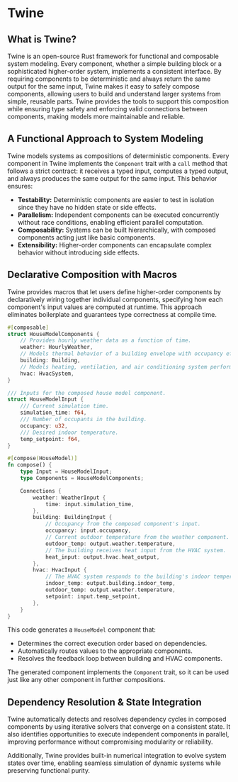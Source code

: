 # Twine

## What is Twine?

Twine is an open-source Rust framework for functional and composable system modeling.
Every component, whether a simple building block or a sophisticated higher-order system, implements a consistent interface.
By requiring components to be deterministic and always return the same output for the same input, Twine makes it easy to safely compose components, allowing users to build and understand larger systems from simple, reusable parts.
Twine provides the tools to support this composition while ensuring type safety and enforcing valid connections between components, making models more maintainable and reliable.

## A Functional Approach to System Modeling

Twine models systems as compositions of deterministic components.
Every component in Twine implements the `Component` trait with a `call` method that follows a strict contract: it receives a typed input, computes a typed output, and always produces the same output for the same input.
This behavior ensures:

- **Testability:** Deterministic components are easier to test in isolation since they have no hidden state or side effects.
- **Parallelism:** Independent components can be executed concurrently without race conditions, enabling efficient parallel computation.
- **Composability:** Systems can be built hierarchically, with composed components acting just like basic components.
- **Extensibility:** Higher-order components can encapsulate complex behavior without introducing side effects.

## Declarative Composition with Macros

Twine provides macros that let users define higher-order components by declaratively wiring together individual components, specifying how each component's input values are computed at runtime.
This approach eliminates boilerplate and guarantees type correctness at compile time.

```rust
#[composable]
struct HouseModelComponents {
    // Provides hourly weather data as a function of time.
    weather: HourlyWeather,
    // Models thermal behavior of a building envelope with occupancy effects.
    building: Building,
    // Models heating, ventilation, and air conditioning system performance.
    hvac: HvacSystem,
}

/// Inputs for the composed house model component.
struct HouseModelInput {
    /// Current simulation time.
    simulation_time: f64,
    /// Number of occupants in the building.
    occupancy: u32,
    /// Desired indoor temperature.
    temp_setpoint: f64,
}

#[compose(HouseModel)]
fn compose() {
    type Input = HouseModelInput;
    type Components = HouseModelComponents;

    Connections {
        weather: WeatherInput {
            time: input.simulation_time,
        },
        building: BuildingInput {
            // Occupancy from the composed component's input.
            occupancy: input.occupancy,
            // Current outdoor temperature from the weather component.
            outdoor_temp: output.weather.temperature,
            // The building receives heat input from the HVAC system.
            heat_input: output.hvac.heat_output,
        },
        hvac: HvacInput {
            // The HVAC system responds to the building's indoor temperature.
            indoor_temp: output.building.indoor_temp,
            outdoor_temp: output.weather.temperature,
            setpoint: input.temp_setpoint,
        },
    }
}
```

This code generates a `HouseModel` component that:
- Determines the correct execution order based on dependencies.
- Automatically routes values to the appropriate components.
- Resolves the feedback loop between building and HVAC components.

The generated component implements the `Component` trait, so it can be used just like any other component in further compositions.

## Dependency Resolution & State Integration

Twine automatically detects and resolves dependency cycles in composed components by using iterative solvers that converge on a consistent state.
It also identifies opportunities to execute independent components in parallel, improving performance without compromising modularity or reliability.

Additionally, Twine provides built-in numerical integration to evolve system states over time, enabling seamless simulation of dynamic systems while preserving functional purity.
